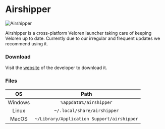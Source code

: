 # Airshipper

![Airshipper](https://songtronix.com/airshipper-0.4.0.gif)

Airshipper is a cross-platform Veloren launcher taking care of keeping Veloren up to date.
Currently due to our irregular and frequent updates we recommend using it.

### Download

Visit the [website](https://songtronix.com) of the developer to download it.

### Files

|   OS    |                    Path                    |
| :-----: | :----------------------------------------: |
| Windows |           `%appdata%/airshipper`           |
|  Linux  |        `~/.local/share/airshipper`         |
|  MacOS  | `~/Library/Application Support/airshipper` |

